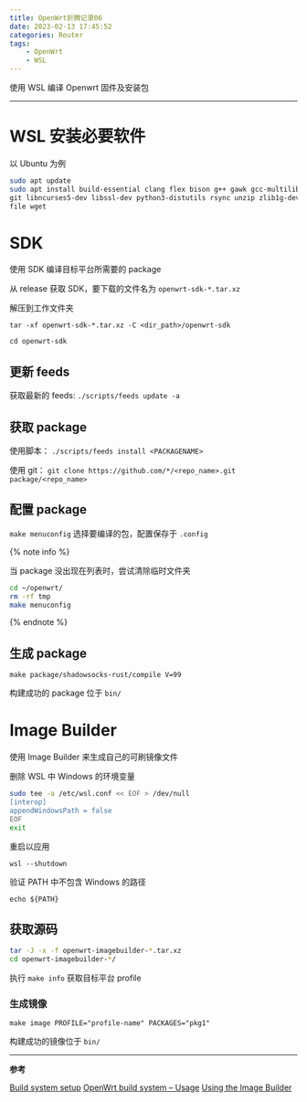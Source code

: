 ```yaml
---
title: OpenWrt折腾记录06
date: 2023-02-13 17:45:52
categories: Router
tags:
    - OpenWrt
    - WSL
---
```


使用 WSL 编译 Openwrt 固件及安装包<!-- more -->

---

# WSL 安装必要软件

以 Ubuntu 为例

```bash
sudo apt update
sudo apt install build-essential clang flex bison g++ gawk gcc-multilib gettext \
git libncurses5-dev libssl-dev python3-distutils rsync unzip zlib1g-dev \
file wget
```

# SDK

使用 SDK 编译目标平台所需要的 package

从 release 获取 SDK，要下载的文件名为 `openwrt-sdk-*.tar.xz`

解压到工作文件夹

`tar -xf openwrt-sdk-*.tar.xz -C <dir_path>/openwrt-sdk`

`cd openwrt-sdk`

## 更新 feeds

获取最新的 feeds: `./scripts/feeds update -a`

## 获取 package
 
使用脚本： `./scripts/feeds install <PACKAGENAME>`

使用 git： `git clone https://github.com/*/<repo_name>.git package/<repo_name>`

## 配置 package

`make menuconfig` 选择要编译的包，配置保存于 `.config`

{% note info %} 

当 package 没出现在列表时，尝试清除临时文件夹

```bash
cd ~/openwrt/
rm -rf tmp
make menuconfig
```

{% endnote %}


## 生成 package

`make package/shadowsocks-rust/compile V=99`

构建成功的 package 位于 `bin/`

# Image Builder

使用 Image Builder 来生成自己的可刷镜像文件

删除 WSL 中 Windows 的环境变量

```bash
sudo tee -a /etc/wsl.conf << EOF > /dev/null
[interop]
appendWindowsPath = false
EOF
exit
```

重启以应用

`wsl --shutdown`

验证 PATH 中不包含 Windows 的路径

`echo ${PATH}`

## 获取源码

```bash
tar -J -x -f openwrt-imagebuilder-*.tar.xz
cd openwrt-imagebuilder-*/
```

执行 `make info` 获取目标平台 profile

### 生成镜像

`make image PROFILE="profile-name" PACKAGES="pkg1"`

构建成功的镜像位于 `bin/`

---

**参考**

[Build system setup](https://openwrt.org/docs/guide-developer/toolchain/install-buildsystem#build_system_setup)
[OpenWrt build system – Usage](https://oldwiki.archive.openwrt.org/doc/howto/build#updating_feeds)
[Using the Image Builder](https://openwrt.org/docs/guide-user/additional-software/imagebuilder)
